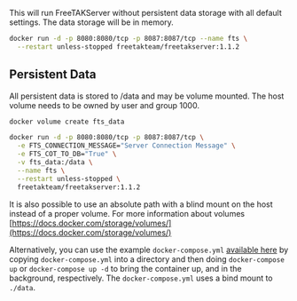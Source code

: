 
This will run FreeTAKServer without persistent data storage with all default settings.
The data storage will be in memory.
```bash
docker run -d -p 8080:8080/tcp -p 8087:8087/tcp --name fts \
  --restart unless-stopped freetakteam/freetakserver:1.1.2
```


## Persistent Data

All persistent data is stored to /data and may be volume mounted.
The host volume needs to be owned by user and group 1000.

```bash
docker volume create fts_data

docker run -d -p 8080:8080/tcp -p 8087:8087/tcp \
  -e FTS_CONNECTION_MESSAGE="Server Connection Message" \
  -e FTS_COT_TO_DB="True" \
  -v fts_data:/data \
  --name fts \
  --restart unless-stopped \
  freetakteam/freetakserver:1.1.2
```

It is also possible to use an absolute path with a blind mount on the host instead of a proper volume.  For more information about volumes [https://docs.docker.com/storage/volumes/](https://docs.docker.com/storage/volumes/)

Alternatively, you can use the example `docker-compose.yml` [available here](https://github.com/FreeTAKTeam/FreeTAKServer-Docker/blob/main/docker-compose.yml) by copying `docker-compose.yml` into a directory and then doing `docker-compose up` or `docker-compose up -d` to bring the container up, and in the background, respectively.
The `docker-compose.yml` uses a bind mount to `./data`.